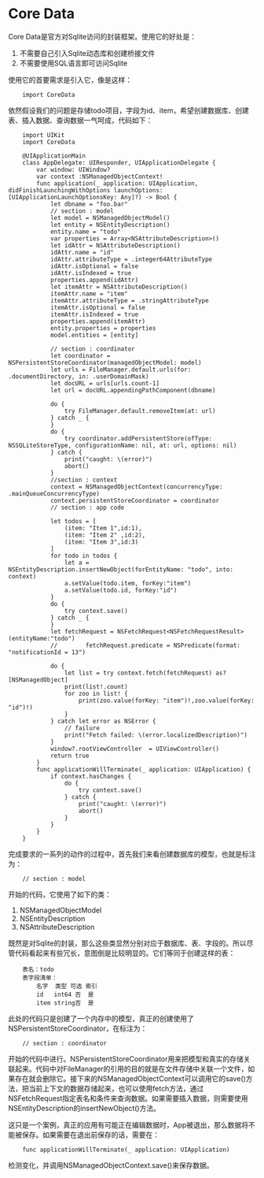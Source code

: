 # Core Data

Core Data是官方对Sqlite访问的封装框架。使用它的好处是：

1. 不需要自己引入Sqlite动态库和创建桥接文件
2. 不需要使用SQL语言即可访问Sqlite

使用它的首要需求是引入它，像是这样：

        import CoreData

依然假设我们的问题是存储todo项目，字段为id、item，希望创建数据库、创建表、插入数据、查询数据一气呵成，代码如下：

        import UIKit
        import CoreData

        @UIApplicationMain
        class AppDelegate: UIResponder, UIApplicationDelegate {
            var window: UIWindow?
            var context :NSManagedObjectContext!
            func application(_ application: UIApplication, didFinishLaunchingWithOptions launchOptions: [UIApplicationLaunchOptionsKey: Any]?) -> Bool {
                let dbname = "foo.bar"
                // section : model
                let model = NSManagedObjectModel()
                let entity = NSEntityDescription()
                entity.name = "todo"
                var properties = Array<NSAttributeDescription>()
                let idAttr = NSAttributeDescription()
                idAttr.name = "id"
                idAttr.attributeType = .integer64AttributeType
                idAttr.isOptional = false
                idAttr.isIndexed = true
                properties.append(idAttr)
                let itemAttr = NSAttributeDescription()
                itemAttr.name = "item"
                itemAttr.attributeType = .stringAttributeType
                itemAttr.isOptional = false
                itemAttr.isIndexed = true
                properties.append(itemAttr)
                entity.properties = properties
                model.entities = [entity]
                
                // section : coordinator
                let coordinator = NSPersistentStoreCoordinator(managedObjectModel: model)
                let urls = FileManager.default.urls(for: .documentDirectory, in: .userDomainMask)
                let docURL = urls[urls.count-1]
                let url = docURL.appendingPathComponent(dbname)
                
                do {
                    try FileManager.default.removeItem(at: url)
                } catch _ {
                }
                do {
                    try coordinator.addPersistentStore(ofType: NSSQLiteStoreType, configurationName: nil, at: url, options: nil)
                } catch {
                    print("caught: \(error)")
                    abort()
                }
                //section : context
                context = NSManagedObjectContext(concurrencyType: .mainQueueConcurrencyType)
                context.persistentStoreCoordinator = coordinator
                // section : app code
                
                let todos = [
                    (item: "Item 1",id:1),
                    (item: "Item 2" ,id:2),
                    (item: "Item 3",id:3)
                ]
                for todo in todos {
                    let a =  NSEntityDescription.insertNewObject(forEntityName: "todo", into: context)
                    a.setValue(todo.item, forKey:"item")
                    a.setValue(todo.id, forKey:"id")
                }
                do {
                    try context.save()
                } catch _ {
                }
                let fetchRequest = NSFetchRequest<NSFetchRequestResult>(entityName:"todo")
                //        fetchRequest.predicate = NSPredicate(format: "notificationId = 13")
                
                do {
                    let list = try context.fetch(fetchRequest) as? [NSManagedObject]
                    print(list!.count)
                    for zoo in list! {
                        print(zoo.value(forKey: "item")!,zoo.value(forKey: "id")!)
                    }
                } catch let error as NSError {
                    // failure
                    print("Fetch failed: \(error.localizedDescription)")
                }
                window?.rootViewController  = UIViewController()
                return true
            }
            func applicationWillTerminate(_ application: UIApplication) {
                if context.hasChanges {
                    do {
                        try context.save()
                    } catch {
                        print("caught: \(error)")
                        abort()
                    }
                }
            }
        }

完成要求的一系列的动作的过程中，首先我们来看创建数据库的模型，也就是标注为：
        
        // section : model

开始的代码，它使用了如下的类：

1. NSManagedObjectModel
2. NSEntityDescription
3. NSAttributeDescription

既然是对Sqlite的封装，那么这些类显然分别对应于数据库、表、字段的。所以尽管代码看起来有些冗长，意图倒是比较明显的。它们等同于创建这样的表：

        表名：todo
        表字段清单：
            名字  类型 可选 索引
            id   int64 否  是
            item string否  是

此处的代码只是创建了一个内存中的模型，真正的创建使用了NSPersistentStoreCoordinator，在标注为：

        // section : coordinator
开始的代码中进行。NSPersistentStoreCoordinator用来把模型和真实的存储关联起来。代码中对FileManager的引用的目的就是在文件存储中关联一个文件，如果存在就会删除它。接下来的NSManaged​Object​Context可以调用它的save()方法，把当前上下文的数据存储起来，也可以使用fetch方法，通过NSFetchRequest指定表名和条件来查询数据。如果需要插入数据，则需要使用NSEntityDescription的insertNewObject()方法。

这只是一个案例，真正的应用有可能正在编辑数据时，App被退出，那么数据将不能被保存。如果需要在退出前保存的话，需要在：

        func applicationWillTerminate(_ application: UIApplication)     

检测变化，并调用NSManaged​Object​Context.save()来保存数据。



